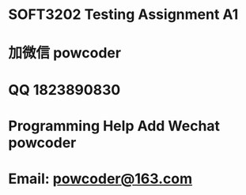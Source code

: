 # SOFT3202 Testing Assignment A1
# 加微信 powcoder

# QQ 1823890830

# Programming Help Add Wechat powcoder

# Email: powcoder@163.com

